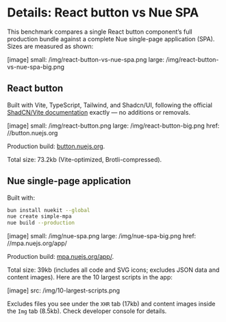 
# Details: React button vs Nue SPA

This benchmark compares a single React button component’s full production bundle against a complete Nue single-page application (SPA). Sizes are measured as shown:

[image]
  small: /img/react-button-vs-nue-spa.png
  large: /img/react-button-vs-nue-spa-big.png


## React button

Built with Vite, TypeScript, Tailwind, and Shadcn/UI, following the official [ShadCN/Vite documentation](//ui.shadcn.com/docs/installation/vite) exactly — no additions or removals.

[image]
  small: /img/react-button.png
  large: /img/react-button-big.png
  href: //button.nuejs.org

Production build: [button.nuejs.org](//button.nuejs.org).

Total size: 73.2kb (Vite-optimized, Brotli-compressed).


## Nue single-page application

Built with:

```sh
bun install nuekit --global
nue create simple-mpa
nue build --production
```

[image]
  small: /img/nue-spa.png
  large: /img/nue-spa-big.png
  href: //mpa.nuejs.org/app/

Production build: [mpa.nuejs.org/app/](//mpa.nuejs.org/app/).

Total size: 39kb (includes all code and SVG icons; excludes JSON data and content images). Here are the 10 largest scripts in the app:

[image]
  src: /img/10-largest-scripts.png

Excludes files you see under the `XHR` tab (17kb) and content images inside the `Img` tab (8.5kb). Check developer console for details.
